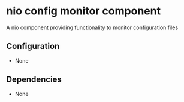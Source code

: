 # nio config monitor component

A nio component providing functionality to monitor configuration files


## Configuration

- None


## Dependencies

- None
